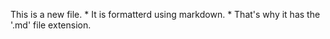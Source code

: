 This is a new file. * It is formatterd using markdown. * That's why it has the '.md' file extension.
